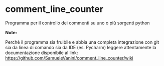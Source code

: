 # comment_line_counter
Programma per il controllo dei commenti su uno o più sorgenti python

**Note:**

Perchè il programma sia fruibile e abbia una completa 
integrazione con git sia da linea di comando sia da IDE (es. Pycharm)
leggere attentamente la documentazione disponibile al link: https://github.com/SamueleVanini/comment_line_counter/wiki